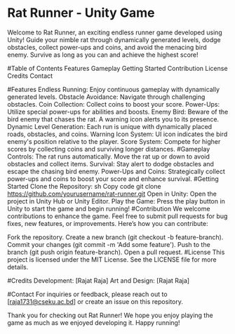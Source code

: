 # Rat Runner - Unity Game
Welcome to Rat Runner, an exciting endless runner game developed using Unity! Guide your nimble rat through dynamically generated levels, dodge obstacles, collect power-ups and coins, and avoid the menacing bird enemy. Survive as long as you can and achieve the highest score!

#Table of Contents
Features
Gameplay
Getting Started
Contribution
License
Credits
Contact

#Features
Endless Running: Enjoy continuous gameplay with dynamically generated levels.
Obstacle Avoidance: Navigate through challenging obstacles.
Coin Collection: Collect coins to boost your score.
Power-Ups: Utilize special power-ups for abilities and boosts.
Enemy Bird: Beware of the bird enemy that chases the rat. A warning icon alerts you to its presence.
Dynamic Level Generation: Each run is unique with dynamically placed roads, obstacles, and coins.
Warning Icon System: UI icon indicates the bird enemy's position relative to the player.
Score System: Compete for higher scores by collecting coins and surviving longer distances.
#Gameplay
Controls: The rat runs automatically. Move the rat up or down to avoid obstacles and collect items.
Survival: Stay alert to dodge obstacles and escape the chasing bird enemy.
Power-Ups and Coins: Strategically collect power-ups and coins to boost your score and enhance survival.
#Getting Started
Clone the Repository:
sh
Copy code
git clone https://github.com/yourusername/rat-runner.git
Open in Unity: Open the project in Unity Hub or Unity Editor.
Play the Game: Press the play button in Unity to start the game and begin running!
#Contribution
We welcome contributions to enhance the game. Feel free to submit pull requests for bug fixes, new features, or improvements. Here’s how you can contribute:

Fork the repository.
Create a new branch (git checkout -b feature-branch).
Commit your changes (git commit -m 'Add some feature').
Push to the branch (git push origin feature-branch).
Open a pull request.
#License
This project is licensed under the MIT License. See the LICENSE file for more details.

#Credits
Development: [Rajat Raja]
Art and Design: [Rajat Raja] 

#Contact
For inquiries or feedback, please reach out to [raja1731@cseku.ac.bd] or create an issue on this repository.

Thank you for checking out Rat Runner! We hope you enjoy playing the game as much as we enjoyed developing it. Happy running!

